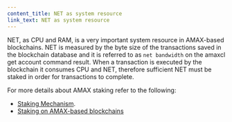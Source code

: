 ```yaml
---
content_title: NET as system resource
link_text: NET as system resource
---
```


NET, as CPU and RAM, is a very important system resource in AMAX-based blockchains. NET is measured by the byte size of the transactions saved in the blockchain database and it is referred to as `net bandwidth` on the amaxcl get account command result. When a transaction is executed by the blockchain it consumes CPU and NET, therefore sufficient NET must be staked in order for transactions to complete.

For more details about AMAX staking refer to the following:
* [Staking Mechanism](https://developers.eos.io/welcome/latest/overview/technical_features#staking-mechanism).
* [Staking on AMAX-based blockchains](05_stake.md)
